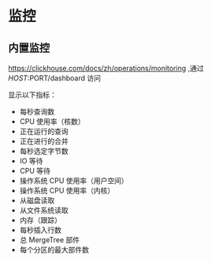 # 监控


## 内置监控 
https://clickhouse.com/docs/zh/operations/monitoring ,通过 $HOST:$PORT/dashboard 访问

显示以下指标：

- 每秒查询数
- CPU 使用率（核数）
- 正在运行的查询
- 正在进行的合并
- 每秒选定字节数
- IO 等待
- CPU 等待
- 操作系统 CPU 使用率（用户空间）
- 操作系统 CPU 使用率（内核）
- 从磁盘读取
- 从文件系统读取
- 内存（跟踪）
- 每秒插入行数
- 总 MergeTree 部件
- 每个分区的最大部件数